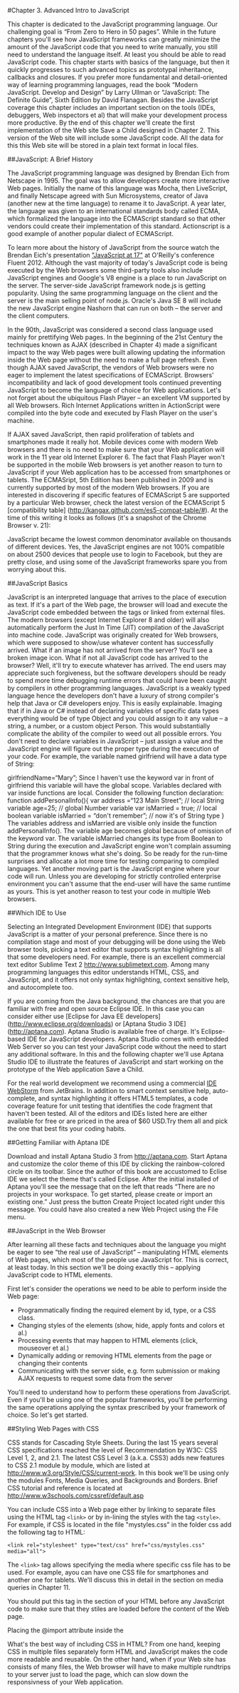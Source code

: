 #Chapter 3. Advanced Intro to JavaScript

This chapter is dedicated to the JavaScript programming language.  Our challenging goal is “From Zero to Hero in 50 pages”.  While in the future chapters you'll see how JavaScript frameworks can greatly minimize the amount of the JavaScript code that you need to write manually, you still need to understand the language itself. At least you should be able to read JavaScript code. 
This chapter starts with basics of the language, but then it quickly progresses to such advanced topics as prototypal inheritance, callbacks and closures. If you prefer more fundamental and detail-oriented way of learning programming languages, read the book “Modern JavaScript. Develop and Design” by Larry Ullman or “JavaScript: The Definite Guide”, Sixth Edition by David Flanagan. 
Besides the JavaScript coverage this chapter includes an important section on the tools (IDEs, debuggers, Web inspectors et al) that will make your development process more productive. 
By the end of this chapter we'll create the first implementation of the Web site Save a Child designed in Chapter 2. This version of the Web site will include some JavaScript code. All the data for this this Web site will be stored in a plain text format in local files.

##JavaScript: A Brief History

The JavaScript programming language was designed by Brendan Eich from Netscape in 1995. The goal was to allow developers create more interactive Web pages. Initially the name of this language was Mocha, then LiveScript, and finally Netscape agreed with Sun Microsystems, creator of Java (another new at the time language) to rename it to JavaScript.  A year later, the language was given to an international standards body called ECMA, which formalized the language into the ECMAScript standard so that other vendors could create their implementation of this standard. Actionscript is a good example of another popular dialect of ECMAScript.  

To learn more about the history of JavaScript from the source watch the Brendan Eich's presentation ["JavaScript at 17"](http://www.youtube.com/watch?v=Rj49rmc01Hs) at O'Reilly's conference Fluent 2012. 
Although the vast majority of today's JavaScript code is being executed by the Web browsers some third-party tools also include JavaScript engines and Google's V8 engine is a place to run JavaScript on the server. The server-side JavaScript framework node.js is getting popularity. Using the same programming language on the client and the server is the main selling point of node.js. Oracle's Java SE 8 will include the new JavaScript engine Nashorn that can run on both – the server and the client computers.

In the 90th, JavaScript was considered a second class language used mainly for prettifying Web pages. In the beginning of the 21st Century the techniques known as AJAX (described in Chapter 4) made a significant impact to the way Web pages were built allowing updating the information inside the Web page without the need to make a full page refresh.  Even though AJAX saved JavaScript, the vendors of Web browsers were no eager to implement the latest specifications of ECMAScript.  Browsers' incompatibility and lack of good development tools continued preventing JavaScript to become the language of choice for Web applications. Let's not forget about the ubiquitous Flash Player – an excellent VM supported by all Web browsers. Rich Internet Applications written in ActionScript were compiled into the byte code and executed by Flash Player on the user's machine. 

If AJAX saved JavaScript, then rapid proliferation of tablets and smartphones made it really hot. Mobile devices come with modern Web browsers and there is no need to make sure that your Web application will work in the 11 year old Internet Explorer 6. The fact that Flash Player won't be supported in the mobile Web browsers is yet another reason to turn to JavaScript if your Web application has to be accessed from smartphones or tablets. The ECMASript, 5th Edition has been published in 2009 and is currently supported by most of the modern Web browsers. If you are interested in discovering if specific features of ECMAScript 5 are supported by a particular Web browser, check the latest version of the ECMAScript 5 [compatibility table] (http://kangax.github.com/es5-compat-table/#). At the time of this writing it looks as follows (it's a snapshot of the Chrome Browser v. 21):
  
JavaScript became the lowest common denominator available on thousands of different devices. Yes, the JavaScript engines are not 100% compatible on about 2500 devices that people use to login to Facebook, but they are pretty close, and using some of the JavaScript frameworks spare you from worrying about this.
 

##JavaScript Basics

JavaScript is an interpreted language that arrives to the place of execution as text. If it's a part of the Web page, the browser will load and execute the JavaScript code embedded between the tags <script>  and </script> or linked from external files. The modern browsers (except Internet Explorer 8 and older) will also automatically perform the Just In Time (JIT) compilation of the JavaScript into machine code.
JavaScript was originally created for Web browsers, which were supposed to show/use whatever content has successfully arrived. What if an image has not arrived from the server? You'll see a broken image icon. What if not all JavaScript code has arrived to the browser? Well, it'll try to execute whatever has arrived.  The end users may appreciate such forgiveness, but the software developers should be ready to spend more time debugging runtime errors that could have been caught by compilers in other programming languages. 
JavaScript is a weakly typed language hence the developers don't have a luxury of strong compiler's help that Java or C# developers enjoy.  This is easily explainable. Imaging that if in Java or C# instead of declaring variables of specific data types everything would be of type Object and you could assign  to it any value – a string, a number, or a custom object Person. This would substantially complicate the ability of the compiler to weed out all possible errors. 
You don't need to declare variables in JavaScript – just assign a value and the JavaScript engine will figure out the proper type during the execution of your code. For example, the variable named girlfriend will have a data type of String:

 girlfriendName=“Mary”;
Since I haven't use the keyword var in front of girlfriend this variable will have the global scope. Variables declared with var inside functions are local. Consider the following  function declaration:
function addPersonalInfo(){
   var address =“123 Main Street”;      // local String variable
   age=25;                              // global Number variable 
   var isMarried = true;                // local boolean variable
       isMarried = “don't remember”;    // now it's of String type
}
The variables address and isMarried are visible only inside the function addPersonalInfo().  The variable age becomes global because of omission of the keyword var. The variable isMarried changes its type from Boolean to String  during the execution and JavaScript engine won't complain assuming that the programmer knows what she's doing. So be ready for the run-time surprises and allocate a lot more time for testing comparing to compiled languages.
Yet another moving part is the JavaScript engine where your code will run. Unless you are developing for strictly controlled enterprise environment you can't assume that the end-user will have the same runtime as yours.  This is yet another reason to test your code in multiple Web browsers. 

##Which IDE to Use

Selecting an Integrated Development Environment (IDE) that supports JavaScript is a matter of your personal preference. Since there is no compilation stage and most of your debugging will be done using the Web browser tools, picking a text editor that supports syntax highlighting is all that some developers need.  For example, there is an excellent commercial text editor Sublime Text 2 http://www.sublimetext.com.  Among many programming languages this editor understands HTML, CSS, and JavaScript, and it offers not only syntax highlighting, context sensitive help, and autocomplete too.

If you are coming from the Java background, the chances are that you are familiar with free and open source Eclipse IDE. In this case you can consider either use [Eclipse for Java EE developers] (http://www.eclipse.org/downloads)  or [Aptana Studio 3 IDE] (http://aptana.com). Aptana Studio is available free of charge. It's Eclipse-based IDE for JavaScript developers. Aptana Studio comes with embedded Web Server so you can test your JavaScript code without the need to start any additional software. In this and the following chapter we'll use Aptana Studio IDE to illustrate the features of JavaScript and start working on the prototype of the Web application Save a Child. 

For the real world development we recommend using a commercial [IDE WebStorm](http://www.jetbrains.com/webstorm) from JetBrains. In addition to smart context sensitive help, auto-complete, and syntax highlighting it offers HTML5 templates, a code coverage feature for unit testing that identifies the code fragment that haven't been tested. All of the editors and IDEs listed here are either available for free or are priced in the area of $60 USD.Try them all and pick the one that best fits your coding habits.

##Getting Familiar with Aptana IDE

Download and install Aptana Studio 3 from http://aptana.com.  Start Aptana and customize the color theme of this IDE by clicking the rainbow-colored circle on its toolbar. Since the author of this book are accustomed to Eclise IDE we select the theme that's called Eclipse. 
After the initial installed of Aptana you'll see the message that on the left that reads “There are no projects in your workspace. To get started, please create or import an existing one.”  Just press the button Create Project located right under this message.  You could have also created a new Web Project using the File menu. 

##JavaScript in the Web Browser

After learning all these facts and techniques about the language you might be eager to see “the real use of JavaScript” – manipulating HTML elements of Web pages, which most of the people use JavaScript for. This is correct, at least today. In this section we'll be doing exactly this – applying JavaScript code to HTML elements.

First let's consider the operations we need to be able to perform inside the Web page:
- Programmatically finding the required element by id, type, or a CSS class.
- Changing styles of the elements (show, hide, apply fonts and colors et al.)
- Processing events that may happen to HTML elements (click, mouseover et al.)
- Dynamically adding or removing HTML elements from the page or changing their contents
- Communicating with the server side, e.g. form submission or making AJAX requests to request some data from the server

You'll need to understand how to perform these operations from JavaScript. Even if you'll be using one of the popular frameworks, you'll be performing the same operations applying the syntax prescribed by your framework of choice. So let's get started. 

##Styling Web Pages with CSS

CSS stands for Cascading Style Sheets. During the last 15 years several CSS specifications reached the level of Recommendation by W3C: CSS Level 1, 2, and 2.1. The latest CSS Level 3 (a.k.a. CSS3) adds new features to CSS 2.1 module by module, which are listed at http://www.w3.org/Style/CSS/current-work. In this book we'll be using only the modules Fonts, Media Queries, and Backgrounds and Borders. 
Brief CSS tutorial and reference is located at http://www.w3schools.com/cssref/default.asp  

You can include CSS into a Web page either by linking to separate files using the HTML tag `<link>` or by in-lining the styles with the tag `<style>`. For example, if CSS is located in the file "mystyles.css" in the folder css add the following tag to HTML:

    <link rel="stylesheet" type="text/css" href="css/mystyles.css" media="all">

The `<link>` tag allows specifying the media where specific css file has to be used. For example, ayou can have one CSS file for smartphones and another one for tablets. We'll discuss this in detail in the section on media queries in Chapter 11.

You should put this tag in the <head> section of your HTML before any JavaScript code to make sure that they stiles are loaded before the content of the Web page.  

Placing the @import attribute inside the <style> tag allows to include styles located elswere:
<style>
   @import url (css/contactus.css)
</style>


What's the best way of including CSS in HTML? From one hand, keeping CSS in multiple files separately form HTML and JavaScript makes the code more readable and reusable. On the other hand, when if your Web site has consists of many files, the Web browser will have to make multiple rundtrips to your server just to load the page, which can slow down the responsivness of your Web application.




